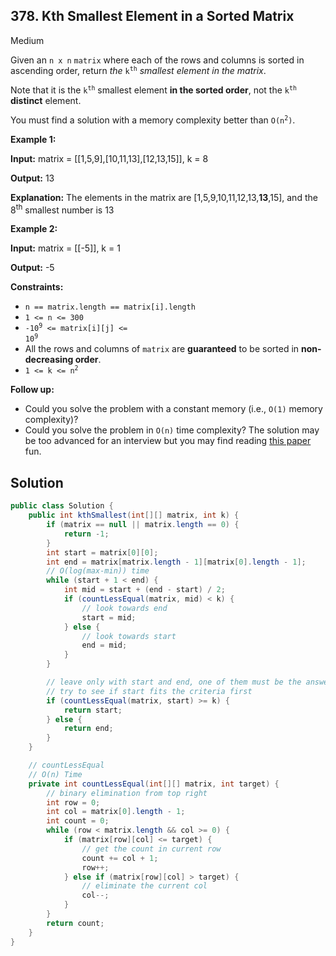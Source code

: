 ## 378\. Kth Smallest Element in a Sorted Matrix

Medium

Given an `n x n` `matrix` where each of the rows and columns is sorted in ascending order, return _the_ <code>k<sup>th</sup></code> _smallest element in the matrix_.

Note that it is the <code>k<sup>th</sup></code> smallest element **in the sorted order**, not the <code>k<sup>th</sup></code> **distinct** element.

You must find a solution with a memory complexity better than <code>O(n<sup>2</sup>)</code>.

**Example 1:**

**Input:** matrix = \[\[1,5,9],[10,11,13],[12,13,15]], k = 8

**Output:** 13

**Explanation:** The elements in the matrix are [1,5,9,10,11,12,13,**13**,15], and the 8<sup>th</sup> smallest number is 13

**Example 2:**

**Input:** matrix = \[\[-5]], k = 1

**Output:** -5

**Constraints:**

*   `n == matrix.length == matrix[i].length`
*   `1 <= n <= 300`
*   <code>-10<sup>9</sup> <= matrix[i][j] <= 10<sup>9</sup></code>
*   All the rows and columns of `matrix` are **guaranteed** to be sorted in **non-decreasing order**.
*   <code>1 <= k <= n<sup>2</sup></code>

**Follow up:**

*   Could you solve the problem with a constant memory (i.e., `O(1)` memory complexity)?
*   Could you solve the problem in `O(n)` time complexity? The solution may be too advanced for an interview but you may find reading [this paper](http://www.cse.yorku.ca/~andy/pubs/X+Y.pdf) fun.

## Solution

```java
public class Solution {
    public int kthSmallest(int[][] matrix, int k) {
        if (matrix == null || matrix.length == 0) {
            return -1;
        }
        int start = matrix[0][0];
        int end = matrix[matrix.length - 1][matrix[0].length - 1];
        // O(log(max-min)) time
        while (start + 1 < end) {
            int mid = start + (end - start) / 2;
            if (countLessEqual(matrix, mid) < k) {
                // look towards end
                start = mid;
            } else {
                // look towards start
                end = mid;
            }
        }

        // leave only with start and end, one of them must be the answer
        // try to see if start fits the criteria first
        if (countLessEqual(matrix, start) >= k) {
            return start;
        } else {
            return end;
        }
    }

    // countLessEqual
    // O(n) Time
    private int countLessEqual(int[][] matrix, int target) {
        // binary elimination from top right
        int row = 0;
        int col = matrix[0].length - 1;
        int count = 0;
        while (row < matrix.length && col >= 0) {
            if (matrix[row][col] <= target) {
                // get the count in current row
                count += col + 1;
                row++;
            } else if (matrix[row][col] > target) {
                // eliminate the current col
                col--;
            }
        }
        return count;
    }
}
```